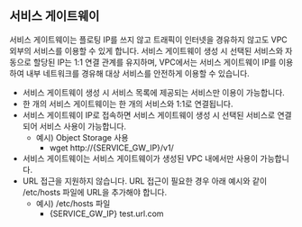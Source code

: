 ## 서비스 게이트웨이

서비스 게이트웨이는 플로팅 IP를 쓰지 않고 트래픽이 인터넷을 경유하지 않고도 VPC 외부의 서비스를 이용할 수 있게 합니다. 서비스 게이트웨이 생성 시 선택된 서비스와 자동으로 할당된 IP는 1:1 연결 관계를 유지하며, VPC에서는 서비스 게이트웨이 IP를 이용하여 내부 네트워크를 경유해 대상 서비스를 안전하게 이용할 수 있습니다. 

* 서비스 게이트웨이 생성 시 서비스 목록에 제공되는 서비스만 이용이 가능합니다.
* 한 개의 서비스 게이트웨이는 한 개의 서비스와 1:1로 연결됩니다.
* 서비스 게이트웨이 IP로 접속하면 서비스 게이트웨이 생성 시 선택된 서비스로 연결되어 서비스 사용이 가능합니다.
    * 예시) Object Storage 사용
        * wget http://{SERVICE_GW_IP}/v1/
* 서비스 게이트웨이는 서비스 게이트웨이가 생성된 VPC 내에서만 사용이 가능합니다.
* URL 접근을 지원하지 않습니다. URL 접근이 필요한 경우 아래 예시와 같이 /etc/hosts 파일에 URL을 추가해야 합니다.
    * 예시) /etc/hosts 파일
        * {SERVICE_GW_IP}    test.url.com
